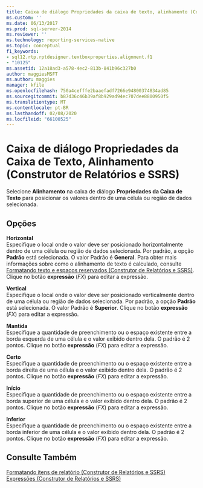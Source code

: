 ```yaml
---
title: Caixa de diálogo Propriedades da caixa de texto, alinhamento (Construtor de Relatórios e SSRS) | Microsoft Docs
ms.custom: ''
ms.date: 06/13/2017
ms.prod: sql-server-2014
ms.reviewer: ''
ms.technology: reporting-services-native
ms.topic: conceptual
f1_keywords:
- sql12.rtp.rptdesigner.textboxproperties.alignment.f1
- "10125"
ms.assetid: 12a18ad3-a578-4ec2-813b-841b96c327b0
author: maggiesMSFT
ms.author: maggies
manager: kfile
ms.openlocfilehash: 750a4cefffe2baaefadf7266e94800374834ad85
ms.sourcegitcommit: b87d36c46b39af8b929ad94ec707dee8800950f5
ms.translationtype: MT
ms.contentlocale: pt-BR
ms.lasthandoff: 02/08/2020
ms.locfileid: "66100525"
---
```

# <a name="text-box-properties-dialog-box-alignment-report-builder-and-ssrs"></a>Caixa de diálogo Propriedades da Caixa de Texto, Alinhamento (Construtor de Relatórios e SSRS)
  Selecione **Alinhamento** na caixa de diálogo **Propriedades da Caixa de Texto** para posicionar os valores dentro de uma célula ou região de dados selecionada.  
  
## <a name="options"></a>Opções  
 **Horizontal**  
 Especifique o local onde o valor deve ser posicionado horizontalmente dentro de uma célula ou região de dados selecionada. Por padrão, a opção **Padrão** está selecionada. O valor Padrão é **General**. Para obter mais informações sobre como o alinhamento de texto é calculado, consulte [Formatando texto e espaços reservados &#40;Construtor de Relatórios e SSRS&#41;](report-design/formatting-text-and-placeholders-report-builder-and-ssrs.md). Clique no botão **expressão** (*FX*) para editar a expressão.  
  
 **Vertical**  
 Especifique o local onde o valor deve ser posicionado verticalmente dentro de uma célula ou região de dados selecionada. Por padrão, a opção **Padrão** está selecionada. O valor Padrão é **Superior**. Clique no botão **expressão** (*FX*) para editar a expressão.  
  
 **Mantida**  
 Especifique a quantidade de preenchimento ou o espaço existente entre a borda esquerda de uma célula e o valor exibido dentro dela. O padrão é 2 pontos. Clique no botão **expressão** (*FX*) para editar a expressão.  
  
 **Certo**  
 Especifique a quantidade de preenchimento ou o espaço existente entre a borda direita de uma célula e o valor exibido dentro dela. O padrão é 2 pontos. Clique no botão **expressão** (*FX*) para editar a expressão.  
  
 **Início**  
 Especifique a quantidade de preenchimento ou o espaço existente entre a borda superior de uma célula e o valor exibido dentro dela. O padrão é 2 pontos. Clique no botão **expressão** (*FX*) para editar a expressão.  
  
 **Inferior**  
 Especifique a quantidade de preenchimento ou o espaço existente entre a borda inferior de uma célula e o valor exibido dentro dela. O padrão é 2 pontos. Clique no botão **expressão** (*FX*) para editar a expressão.  
  
## <a name="see-also"></a>Consulte Também  
 [Formatando itens de relatório &#40;Construtor de Relatórios e SSRS&#41;](report-design/formatting-report-items-report-builder-and-ssrs.md)   
 [Expressões &#40;Construtor de Relatórios e SSRS&#41;](report-design/expressions-report-builder-and-ssrs.md)  
  
  

